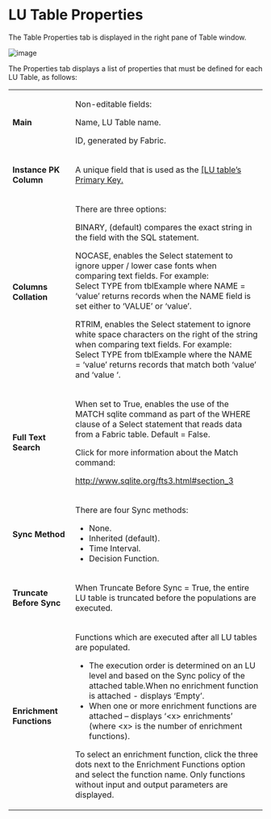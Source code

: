 # LU Table Properties

The Table Properties tab is displayed in the right pane of Table window.


![image](https://github.com/k2view-academy/K2View-Academy/blob/master/articles/06_LU_tables/images/06_04_table_properties.png)


The Properties tab displays a list of properties that must be defined for each LU Table, as follows:

<table width="623">
<tbody>
<tr>
<td width="150">
<p><strong>Main</strong></p>
</td>
<td width="474">
<p>Non-editable fields:</p>
<p>Name, LU Table name.</p>
<p>ID, generated by Fabric.</p>
</td>
</tr>
<tr>
<td width="150">
<p><strong>Instance PK Column</strong></p>
</td>
<td width="474">
<p>A unique field that is used as the <a href="https://github.com/k2view-academy/K2View-Academy/blob/master/articles/03_logical_units/08_define_root_table_and_instance_ID_LU_schema.md">[LU table&rsquo;s Primary Key.</a></p>
</td>
</tr>
<tr>
<td width="150">
<p><strong>Columns Collation</strong></p>
</td>
<td width="474">
<p>There are three options:</p>
<p>BINARY, (default) compares the exact string in the field with the SQL statement.</p>
<p>NOCASE, enables the Select statement to ignore upper / lower case fonts when comparing text fields. For example: <br /> Select TYPE from tblExample where NAME = &lsquo;value&rsquo; returns records when the NAME field is set either to &lsquo;VALUE&rsquo; or &lsquo;value&rsquo;.</p>
<p>RTRIM, enables the Select statement to ignore white space characters on the right of the string when comparing text fields. For example:<br /> Select TYPE from tblExample where the NAME = &lsquo;value&rsquo; returns records that match both &lsquo;value&rsquo; and &lsquo;value &lsquo;.</p>
</td>
</tr>
<tr>
<td width="150">
<p><strong>Full Text Search</strong></p>
</td>
<td width="474">
<p>When set to True, enables the use of the MATCH sqlite command as part of the WHERE clause of a Select statement that reads data from a Fabric table. Default = False.</p>
<p>Click for more information about the Match command:</p>
<p><a href="http://www.sqlite.org/fts3.html#section_3">http://www.sqlite.org/fts3.html#section_3</a></p>
</td>
</tr>
<tr>
<td width="150">
<p><strong>Sync Method</strong></p>
</td>
<td width="474">
<p>There are four Sync methods:</p>
<ul>
<li>None.</li>
<li>Inherited (default).</li>
<li>Time Interval.</li>
<li>Decision Function.</li>
</ul>
</td>
</tr>
<tr>
<td width="150">
<p><strong>Truncate Before Sync</strong></p>
</td>
<td width="474">
<p>When Truncate Before Sync = True, the entire LU table is truncated before the populations are executed.</p>
</td>
</tr>
<tr>
<td width="150">
<p><strong>Enrichment Functions</strong></p>
</td>
<td width="474">
<p>Functions which are executed after all LU tables are populated.</p>
<ul>
<li>The execution order is determined on an LU level and based on the Sync policy of the attached table.When no enrichment function is attached - displays &lsquo;Empty&rsquo;.</li>
<li>When one or more enrichment functions are attached &ndash; displays &lsquo;&lt;x&gt; enrichments&rsquo; (where &lt;x&gt; is the number of enrichment functions).</li>
</ul>
<p>To select an enrichment function, click the three dots next to the Enrichment Functions option and select the function name. Only functions without input and output parameters are displayed.</p>
</td>
</tr>
</tbody>
</table>
<p>&nbsp;</p>
<p>&nbsp;</p>
<p>&nbsp;</p>
<p>&nbsp;</p>
<p>&nbsp;</p>
<p>&nbsp;</p>
